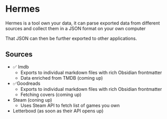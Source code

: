 # Hermes

Hermes is a tool own your data, it can parse exported data from different sources and collect them in a JSON format on your own computer

That JSON can then be further exported to other applications.

## Sources

- ✅ Imdb
  - Exports to individual markdown files with rich Obsidian frontmatter
  - Data enriched from TMDB (coming up)
- ✅Goodreads
  - Exports to individual markdown files with rich Obsidian frontmatter
  - Fetching covers (coming up)
- Steam (coning up)
  - Uses Steam API to fetch list of games you own
- Letterboxd (as soon as their API opens up)
